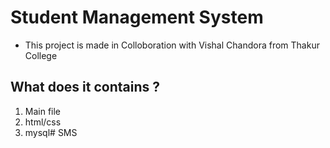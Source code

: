 # Student Management System
- This project is made in Colloboration with Vishal Chandora from Thakur College

## What does it contains ?
1. Main file
2. html/css
3. mysql# SMS
